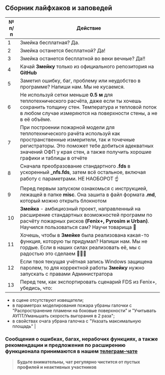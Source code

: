 ## Сборник лайфхаков и заповедей
|	№ п/п	|	Действие	|
|---------|---------|
|	1	|	Змейка бесплатная? Да.	|
|	2	|	Змейка останется бесплатной? Да!	|
|	3	|	Змейка останется бесплатной во веки вечные? Да!!	|
|	4	|	Качай **Змейку** только из официального репозитория на **GitHub**	|
|	5	|	Заметил ошибку, баг, проблему или неудобство в программе? Напиши нам. Мы не кусаемся.	|
|	6	|	Не используй сетки меньше **0.5 м** для теплотехнического расчёта, даже если ты хочешь сохранить толщину стен. Температура и тепловой поток в любом случае измеряются на поверхности стены, а не в её объёме. 	|
|	7	|	При построении пожарной модели для теплотехнического рачёта используй как пространственные измерители, так и точечные регистраторы. Это поможет тебе добиться адекватных значений ОФП у края стен, а также получить хорошие графики и таблицы в отчёте	|
|	8	|	Сначала преобразование стандартного **.fds** в ускоренный **\_nfs.fds**, затем всё остальное, включая работу с параметрами. НЕ НАОБОРОТ ☝	|
|	9	|	Перед первым запуском ознакомься с инструкцией, лежащей в папке **misc**. Она зашита в файл формата **.md**, который можно открыть блокнотом	|
|	10	|	**Змейка** - амбициозный проект, направленный на расширение стандартных возможностей программ по расчёту пожарных рисков **(Fenix+, Pyrosim и Urban)**. Научился пользоваться сам? Научи товарища 🤝	|
|	11	|	Хочешь, чтобы в **Змейке** была реализована какая-то функция, которую ты придумал? Напиши нам. Мы не гордые. Если в наших силах реализовать её, мы с радостью это сделаем 🍻🤜🤛	|
|	12	|	Если твоя текущая учётная запись Windows защищена паролем, то для корректной работы **Змейку** нужно запускать с правами Администратора	|
|	13	|	Перед тем, как экспортировать сценарий FDS из Fenix+, убедись, что:
- в сцене отсутствуют извещатели;
- в параметрах моделирования пожара убраны галочки с "Распространение пламени на боковые поверхности" и "Учитывать АУПТ/Уманьшать скорость выгорания в 2 раза";
- в свойствах очага убрана галочка с "Указать максимальную площадь"	|

### Сообщения о ошибках, багах, нерабочих функциях, а также рекомендации и предложения по расширению функционала принимаются в нашем [**телеграм-чате**](https://t.me/+LdZFKLaDjIA1YWVi)
>**Будьте внимательны, чат регулярно чистится от пустых профилей и неактивных участников**